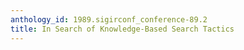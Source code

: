 ```yaml
---
anthology_id: 1989.sigirconf_conference-89.2
title: In Search of Knowledge-Based Search Tactics
---
```

